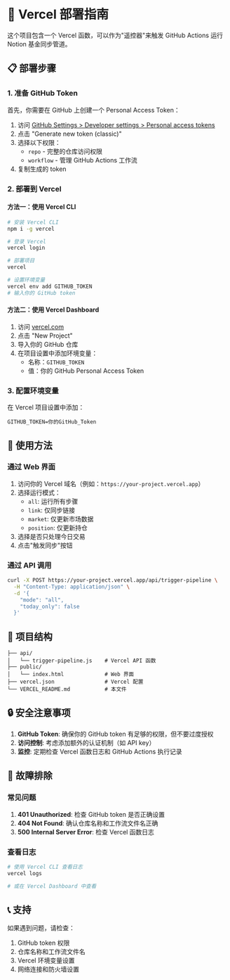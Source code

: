# 🚀 Vercel 部署指南

这个项目包含一个 Vercel 函数，可以作为"遥控器"来触发 GitHub Actions 运行 Notion 基金同步管道。

## 📋 部署步骤

### 1. 准备 GitHub Token

首先，你需要在 GitHub 上创建一个 Personal Access Token：

1. 访问 [GitHub Settings > Developer settings > Personal access tokens](https://github.com/settings/tokens)
2. 点击 "Generate new token (classic)"
3. 选择以下权限：
   - `repo` - 完整的仓库访问权限
   - `workflow` - 管理 GitHub Actions 工作流
4. 复制生成的 token

### 2. 部署到 Vercel

#### 方法一：使用 Vercel CLI

```bash
# 安装 Vercel CLI
npm i -g vercel

# 登录 Vercel
vercel login

# 部署项目
vercel

# 设置环境变量
vercel env add GITHUB_TOKEN
# 输入你的 GitHub token
```

#### 方法二：使用 Vercel Dashboard

1. 访问 [vercel.com](https://vercel.com)
2. 点击 "New Project"
3. 导入你的 GitHub 仓库
4. 在项目设置中添加环境变量：
   - 名称：`GITHUB_TOKEN`
   - 值：你的 GitHub Personal Access Token

### 3. 配置环境变量

在 Vercel 项目设置中添加：

```
GITHUB_TOKEN=你的GitHub_Token
```

## 🔧 使用方法

### 通过 Web 界面

1. 访问你的 Vercel 域名（例如：`https://your-project.vercel.app`）
2. 选择运行模式：
   - `all`: 运行所有步骤
   - `link`: 仅同步链接
   - `market`: 仅更新市场数据
   - `position`: 仅更新持仓
3. 选择是否只处理今日交易
4. 点击"触发同步"按钮

### 通过 API 调用

```bash
curl -X POST https://your-project.vercel.app/api/trigger-pipeline \
  -H "Content-Type: application/json" \
  -d '{
    "mode": "all",
    "today_only": false
  }'
```

## 📁 项目结构

```
├── api/
│   └── trigger-pipeline.js    # Vercel API 函数
├── public/
│   └── index.html             # Web 界面
├── vercel.json                # Vercel 配置
└── VERCEL_README.md           # 本文件
```

## 🔒 安全注意事项

1. **GitHub Token**: 确保你的 GitHub token 有足够的权限，但不要过度授权
2. **访问控制**: 考虑添加额外的认证机制（如 API key）
3. **监控**: 定期检查 Vercel 函数日志和 GitHub Actions 执行记录

## 🐛 故障排除

### 常见问题

1. **401 Unauthorized**: 检查 GitHub token 是否正确设置
2. **404 Not Found**: 确认仓库名称和工作流文件名正确
3. **500 Internal Server Error**: 检查 Vercel 函数日志

### 查看日志

```bash
# 使用 Vercel CLI 查看日志
vercel logs

# 或在 Vercel Dashboard 中查看
```

## 📞 支持

如果遇到问题，请检查：
1. GitHub token 权限
2. 仓库名称和工作流文件名
3. Vercel 环境变量设置
4. 网络连接和防火墙设置
